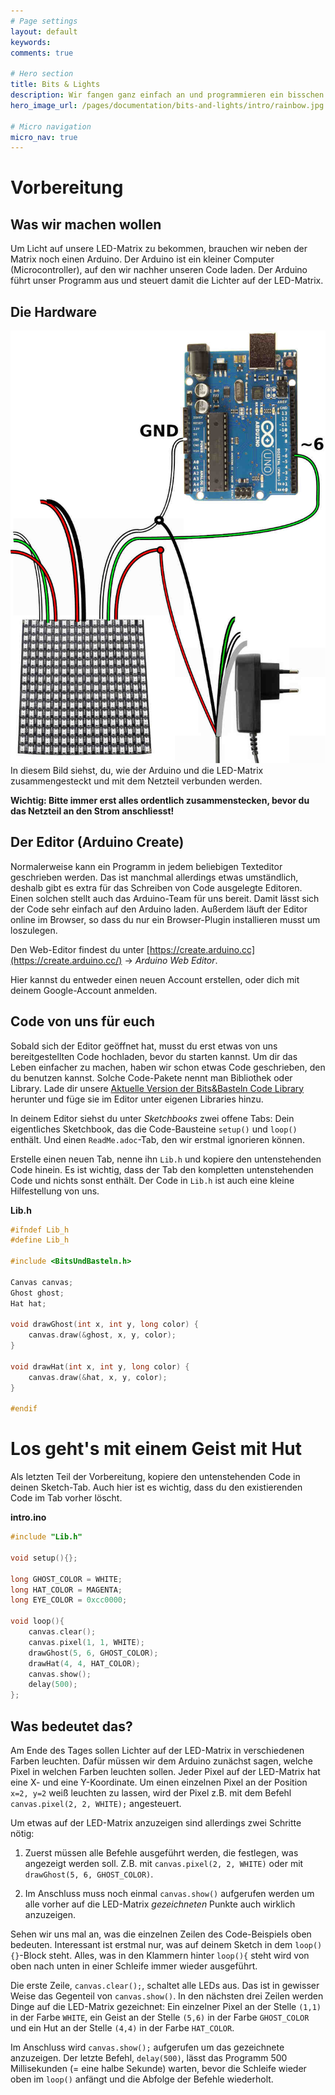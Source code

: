 ```yaml
---
# Page settings
layout: default
keywords:
comments: true

# Hero section
title: Bits & Lights
description: Wir fangen ganz einfach an und programmieren ein bisschen Licht auf eine LED-Matrix. Im Hintergrund haben wir ein bisschen was vorbereitet, sodass du mit ein paar ganz einfachen Zeilen Code deine ersten Bilder und Licht-Animationen auf deiner LED-Matrix siehst.
hero_image_url: /pages/documentation/bits-and-lights/intro/rainbow.jpg

# Micro navigation
micro_nav: true
---
```


# Vorbereitung

## Was wir machen wollen

Um Licht auf unsere LED-Matrix zu bekommen, brauchen wir neben der Matrix noch einen Arduino. Der Arduino ist ein kleiner Computer (Microcontroller), auf den wir nachher unseren Code laden. Der Arduino führt unser Programm aus und steuert damit die Lichter auf der LED-Matrix.

## Die Hardware

<a href="/pages/documentation/bits-and-lights/intro/arduino-led-hardware-setup.jpg" target="_blank"><img src="/pages/documentation/bits-and-lights/intro/arduino-led-hardware-setup.jpg" class="inline" alt="Der Aufbau mit Arduino und LED-Matrix"/></a>In diesem Bild siehst, du, wie der Arduino und die LED-Matrix zusammengesteckt und mit dem Netzteil verbunden werden.

**Wichtig: Bitte immer erst alles ordentlich zusammenstecken, bevor du das Netzteil an den Strom anschliesst!**

## Der Editor (Arduino Create)

Normalerweise kann ein Programm in jedem beliebigen Texteditor geschrieben werden. Das ist manchmal allerdings etwas umständlich, deshalb gibt es extra für das Schreiben von Code ausgelegte Editoren. Einen solchen stellt auch das Arduino-Team für uns bereit. Damit lässt sich der Code sehr einfach auf den Arduino laden. Außerdem läuft der Editor online im Browser, so dass du nur ein Browser-Plugin installieren musst um loszulegen.

Den Web-Editor findest du unter [https://create.arduino.cc](https://create.arduino.cc/) -> *Arduino Web Editor*. 

Hier kannst du entweder einen neuen Account erstellen, oder dich mit deinem Google-Account anmelden.

## Code von uns für euch

Sobald sich der Editor geöffnet hat, musst du erst etwas von uns bereitgestellten Code hochladen, bevor du starten kannst. Um dir das Leben einfacher zu machen, haben wir schon etwas Code geschrieben, den du benutzen kannst. Solche Code-Pakete nennt man Bibliothek oder Library.
Lade dir unsere [Aktuelle Version der Bits&Basteln Code Library](/downloads/BitsUndBasteln.zip) herunter und füge sie im Editor unter eigenen Libraries hinzu.

In deinem Editor siehst du unter *Sketchbooks* zwei offene Tabs: Dein eigentliches Sketchbook, das die Code-Bausteine `setup()` und `loop()` enthält. Und einen `ReadMe.adoc`-Tab, den wir erstmal ignorieren können.

Erstelle einen neuen Tab, nenne ihn `Lib.h` und kopiere den untenstehenden Code hinein. Es ist wichtig, dass der Tab den kompletten untenstehenden Code und nichts sonst enthält. Der Code in `Lib.h` ist auch eine kleine Hilfestellung von uns.

**Lib.h**
```c
#ifndef Lib_h
#define Lib_h

#include <BitsUndBasteln.h>

Canvas canvas;
Ghost ghost;
Hat hat;

void drawGhost(int x, int y, long color) {
    canvas.draw(&ghost, x, y, color);
}

void drawHat(int x, int y, long color) {
    canvas.draw(&hat, x, y, color);
}

#endif
```

# Los geht's mit einem Geist mit Hut

Als letzten Teil der Vorbereitung, kopiere den untenstehenden Code in deinen Sketch-Tab. Auch hier ist es wichtig, dass du den existierenden Code im Tab vorher löscht.

**intro.ino**
```c
#include "Lib.h"

void setup(){};

long GHOST_COLOR = WHITE;
long HAT_COLOR = MAGENTA;
long EYE_COLOR = 0xcc0000;

void loop(){
    canvas.clear();
    canvas.pixel(1, 1, WHITE);
    drawGhost(5, 6, GHOST_COLOR);
    drawHat(4, 4, HAT_COLOR);
    canvas.show();
    delay(500);
};

```

## Was bedeutet das?

Am Ende des Tages sollen Lichter auf der LED-Matrix in verschiedenen Farben leuchten. Dafür müssen wir dem Arduino zunächst sagen, welche Pixel in welchen Farben leuchten sollen. Jeder Pixel auf der LED-Matrix hat eine X- und eine Y-Koordinate. Um einen einzelnen Pixel an der Position `x=2, y=2` weiß leuchten zu lassen, wird der Pixel z.B. mit dem Befehl `canvas.pixel(2, 2, WHITE);` angesteuert.

Um etwas auf der LED-Matrix anzuzeigen sind allerdings zwei Schritte nötig:

1) Zuerst müssen alle Befehle ausgeführt werden, die festlegen, was angezeigt werden soll. Z.B. mit `canvas.pixel(2, 2, WHITE)` oder mit `drawGhost(5, 6, GHOST_COLOR)`.

2) Im Anschluss muss noch einmal `canvas.show()` aufgerufen werden um alle vorher auf die LED-Matrix *gezeichneten* Punkte auch wirklich anzuzeigen.

Sehen wir uns mal an, was die einzelnen Zeilen des Code-Beispiels oben bedeuten. Interessant ist erstmal nur, was auf deinem Sketch in dem `loop(){}`-Block steht. Alles, was in den Klammern hinter `loop(){` steht wird von oben nach unten in einer Schleife immer wieder ausgeführt.

Die erste Zeile, `canvas.clear();`, schaltet alle LEDs aus. Das ist in gewisser Weise das Gegenteil von `canvas.show()`. In den nächsten drei Zeilen werden Dinge auf die LED-Matrix gezeichnet: Ein einzelner Pixel an der Stelle `(1,1)` in der Farbe `WHITE`, ein Geist an der Stelle `(5,6)` in der Farbe `GHOST_COLOR` und ein Hut an der Stelle `(4,4)` in der Farbe `HAT_COLOR`.

Im Anschluss wird `canvas.show();` aufgerufen um das gezeichnete anzuzeigen. Der letzte Befehl, `delay(500)`, lässt das Programm 500 Millisekunden (= eine halbe Sekunde) warten, bevor die Schleife wieder oben im `loop()` anfängt und die Abfolge der Befehle wiederholt.
